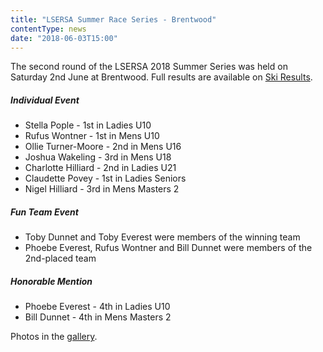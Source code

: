 ```yaml
---
title: "LSERSA Summer Race Series - Brentwood"
contentType: news
date: "2018-06-03T15:00"
---
```


The second round of the LSERSA 2018 Summer Series was held on Saturday 2nd June at Brentwood. Full
results are available on [Ski Results](https://skiresults.co.uk/events/896).

##### Individual Event
* Stella Pople - 1st in Ladies U10
* Rufus Wontner - 1st in Mens U10
* Ollie Turner-Moore - 2nd in Mens U16
* Joshua Wakeling - 3rd in Mens U18
* Charlotte Hilliard - 2nd in Ladies U21
* Claudette Povey - 1st in Ladies Seniors
* Nigel Hilliard - 3rd in Mens Masters 2

##### Fun Team Event
* Toby Dunnet and Toby Everest were members of the winning team
* Phoebe Everest, Rufus Wontner and Bill Dunnet were members of the 2nd-placed team

##### Honorable Mention
* Phoebe Everest - 4th in Ladies U10
* Bill Dunnet - 4th in Mens Masters 2

Photos in the [gallery](/gallery/2018/180602_LSERSA_2_brentwood).